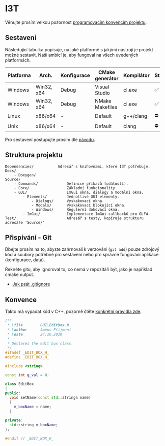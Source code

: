 # I3T
Věnujte prosím velkou pozornost [programovacím konvencím projektu](Docs/Conventions.md).

## Sestavení
Následující tabulka popisuje, na jaké platformě s jakými nástroji je projekt možné sestavit.
Naší ambicí je, aby fungoval na všech uvedených platformách.

| Platforma  | Arch.       | Konfigurace | CMake generátor      | Kompilátor | Stav  |
|------------|-------------|-------------|----------------------|------------|-------|
| Windows    | Win32, x64  | Debug       | Visual Studio        | cl.exe     | ✅    |
| Windows    | Win32, x64  | Debug       | NMake Makefiles      | cl.exe     | ✅    |
| Linux      | x86/x64     | -           | Default              | g++/clang  | ⛔    |
| Unix       | x86/x64     | -           | Default              | clang      | ⛔    |

Pro sestavení postupujte prosím dle [návodu](Docs/Build.md).

## Struktura projektu
````
Dependencies/           Adresář s knihovnami, které I3T potřebuje.
Docs/
    - Doxygen/
Source/
    - Commands/             Definice příkazů (událostí). 
    - Core/                 Základní funkcionality.
    - GUI/                  ImGui okna, dialogy a modální okna.
        - Elements/         Jednotlivé GUI elementy.
            - Dialogs/      Vyskakovací okna. 
            - Modals/       Vyskakovací blokující okna.
            - Windows/      Regulerní dokovací okna.
        - ImGui/            Implementace ImGui callbacků pro GLFW.
Test/                       Adresář s testy, kopíruje strukturu adresáře 'Source/'
````

## Přispívání - Git
Dbejte prosím na to, abyste zahrnovali k verzování (``git add``) pouze zdrojový kód 
a soubory potřebné pro sestavení nebo pro správné fungování aplikace (konfigurace, data).

Řekněte gitu, aby ignoroval to, co nemá v repozitáři být, jako je například cmake output.
- [Jak psát .gitignore](https://www.atlassian.com/git/tutorials/saving-changes/gitignore)

## Konvence
Takto má vypadat kód v C++, pozorně čtěte [konkrétní pravidla zde](Docs/Conventions.md).

````cpp
/**                                                             
 * \file        GUI\EditBox.h       
 * \author      Jméno Příjmení
 * \date        24.10.2020
 *                                                               
 * Declares the edit box class.                                   
 */                                                             
#ifndef _EDIT_BOX_H_
#define _EDIT_BOX_H_

#include <string>

const int g_val = 0;

class EditBox
{
public:
  void setName(const std::string& name)
  {
    m_boxName = name;
  }

private:
  std::string m_boxName;
};

#endif // _EDIT_BOX_H_
```` 

